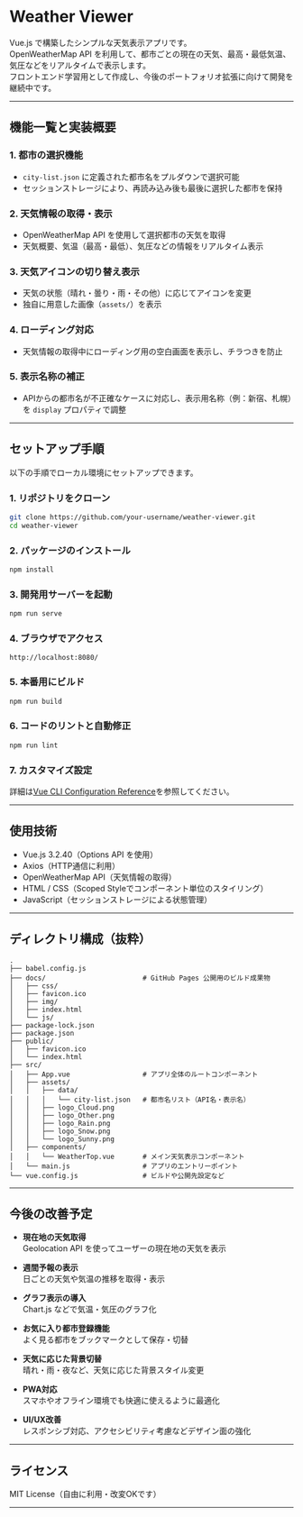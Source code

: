 # Weather Viewer

Vue.js で構築したシンプルな天気表示アプリです。  
OpenWeatherMap API を利用して、都市ごとの現在の天気、最高・最低気温、気圧などをリアルタイムで表示します。  
フロントエンド学習用として作成し、今後のポートフォリオ拡張に向けて開発を継続中です。

---

## 機能一覧と実装概要

### 1. 都市の選択機能
- `city-list.json` に定義された都市名をプルダウンで選択可能
- セッションストレージにより、再読み込み後も最後に選択した都市を保持

### 2. 天気情報の取得・表示
- OpenWeatherMap API を使用して選択都市の天気を取得
- 天気概要、気温（最高・最低）、気圧などの情報をリアルタイム表示

### 3. 天気アイコンの切り替え表示
- 天気の状態（晴れ・曇り・雨・その他）に応じてアイコンを変更
- 独自に用意した画像（`assets/`）を表示

### 4. ローディング対応
- 天気情報の取得中にローディング用の空白画面を表示し、チラつきを防止

### 5. 表示名称の補正
- APIからの都市名が不正確なケースに対応し、表示用名称（例：新宿、札幌）を `display` プロパティで調整

---

## セットアップ手順

以下の手順でローカル環境にセットアップできます。

### 1. リポジトリをクローン
```bash
git clone https://github.com/your-username/weather-viewer.git
cd weather-viewer
````

### 2. パッケージのインストール

```bash
npm install
```

### 3. 開発用サーバーを起動

```bash
npm run serve
```

### 4. ブラウザでアクセス

```
http://localhost:8080/
```

### 5. 本番用にビルド

```bash
npm run build
```

### 6. コードのリントと自動修正

```bash
npm run lint
```

### 7. カスタマイズ設定

詳細は[Vue CLI Configuration Reference](https://cli.vuejs.org/config/)を参照してください。

---

## 使用技術

- Vue.js 3.2.40（Options API を使用）
- Axios（HTTP通信に利用）
- OpenWeatherMap API（天気情報の取得）
- HTML / CSS（Scoped Styleでコンポーネント単位のスタイリング）
- JavaScript（セッションストレージによる状態管理）

---

## ディレクトリ構成（抜粋）

```
.
├── babel.config.js
├── docs/                        # GitHub Pages 公開用のビルド成果物
│   ├── css/
│   ├── favicon.ico
│   ├── img/
│   ├── index.html
│   └── js/
├── package-lock.json
├── package.json
├── public/
│   ├── favicon.ico
│   └── index.html
├── src/
│   ├── App.vue                  # アプリ全体のルートコンポーネント
│   ├── assets/
│   │   ├── data/
│   │   │   └── city-list.json   # 都市名リスト（API名・表示名）
│   │   ├── logo_Cloud.png
│   │   ├── logo_Other.png
│   │   ├── logo_Rain.png
│   │   ├── logo_Snow.png
│   │   └── logo_Sunny.png
│   ├── components/
│   │   └── WeatherTop.vue       # メイン天気表示コンポーネント
│   └── main.js                  # アプリのエントリーポイント
└── vue.config.js                # ビルドや公開先設定など
```

---

## 今後の改善予定

- **現在地の天気取得**  
  Geolocation API を使ってユーザーの現在地の天気を表示

- **週間予報の表示**  
  日ごとの天気や気温の推移を取得・表示

- **グラフ表示の導入**  
  Chart.js などで気温・気圧のグラフ化

- **お気に入り都市登録機能**  
  よく見る都市をブックマークとして保存・切替

- **天気に応じた背景切替**  
  晴れ・雨・夜など、天気に応じた背景スタイル変更

- **PWA対応**  
  スマホやオフライン環境でも快適に使えるように最適化

- **UI/UX改善**  
  レスポンシブ対応、アクセシビリティ考慮などデザイン面の強化

---

## ライセンス

MIT License（自由に利用・改変OKです）

---
